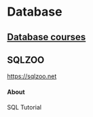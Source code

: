 # Database


## [Database courses](./Courses)


## SQLZOO

https://sqlzoo.net

#### About

SQL Tutorial


